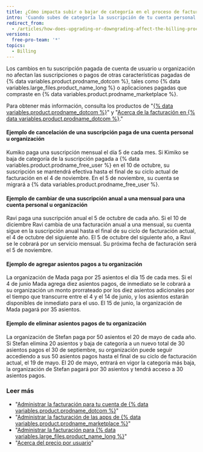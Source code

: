 ```yaml
---
title: ¿Cómo impacta subir o bajar de categoría en el proceso de facturación?
intro: 'Cuando subes de categoría la suscripción de tu cuenta personal u organización, las modificaciones se aplican de inmediato. Cuando bajas de categoría tu suscripción, las modificaciones se aplican al final de tu ciclo de facturación actual.'
redirect_from:
  - /articles/how-does-upgrading-or-downgrading-affect-the-billing-process
versions:
  free-pro-team: '*'
topics:
  - Billing
---
```


Los cambios en tu suscripción pagada de cuenta de usuario u organización no afectan las suscripciones o pagos de otras características pagadas de {% data variables.product.prodname_dotcom %}, tales como {% data variables.large_files.product_name_long %} o aplicaciones pagadas que compraste en {% data variables.product.prodname_marketplace %}.

Para obtener más información, consulta los productos de "[{% data variables.product.prodname_dotcom %}](/articles/github-s-products)" y "[Acerca de la facturación en {% data variables.product.prodname_dotcom %}](/articles/about-billing-on-github)."

#### Ejemplo de cancelación de una suscripción paga de una cuenta personal u organización

Kumiko paga una suscripción mensual el día 5 de cada mes. Si Kimiko se baja de categoría de la suscripción pagada a {% data variables.product.prodname_free_user %} en el 10 de octubre, su suscripción se mantendrá efectiva hasta el final de su ciclo actual de facturación en el 4 de noviembre. En el 5 de noviembre, su cuenta se migrará a {% data variables.product.prodname_free_user %}.

#### Ejemplo de cambiar de una suscripción anual a una mensual para una cuenta personal u organización

Ravi paga una suscripción anual el 5 de octubre de cada año. Si el 10 de diciembre Ravi cambia de una facturación anual a una mensual, su cuenta sigue en la suscripción anual hasta el final de su ciclo de facturación actual, el 4 de octubre del siguiente año. El 5 de octubre del siguiente año, a Ravi se le cobrará por un servicio mensual. Su próxima fecha de facturación será el 5 de noviembre.

#### Ejemplo de agregar asientos pagos a tu organización

La organización de Mada paga por 25 asientos el día 15 de cada mes. Si el 4 de junio Mada agrega diez asientos pagos, de inmediato se le cobrará a su organización un monto prorrateado por los diez asientos adicionales por el tiempo que transcurre entre el 4 y el 14 de junio, y los asientos estarán disponibles de inmediato para el uso. El 15 de junio, la organización de Mada pagará por 35 asientos.

#### Ejemplo de eliminar asientos pagos de tu organización

La organización de Stefan paga por 50 asientos el 20 de mayo de cada año. Si Stefan elimina 20 asientos y baja de categoría a un nuevo total de 30 asientos pagos el 30 de septiembre, su organización puede seguir accediendo a sus 50 asientos pagos hasta el final de su ciclo de facturación actual, el 19 de mayo. El 20 de mayo, entrará en vigor la categoría más baja, la organización de Stefan pagará por 30 asientos y tendrá acceso a 30 asientos pagos.

### Leer más

- "[Administrar la facturación para tu cuenta de {% data variables.product.prodname_dotcom %}](/articles/managing-billing-for-your-github-account)"
- "[Administrar la facturación de las apps de {% data variables.product.prodname_marketplace %}](/articles/managing-billing-for-github-marketplace-apps)"
- "[Administrar la facturación para {% data variables.large_files.product_name_long %}](/articles/managing-billing-for-git-large-file-storage)"
- "[Acerca del precio por usuario](/articles/about-per-user-pricing)"
